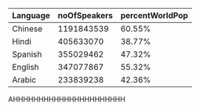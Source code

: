 | Language | noOfSpeakers | percentWorldPop |
| --- | --- | --- |
| Chinese | 1191843539 | 60.55% |
| Hindi | 405633070 | 38.77% |
| Spanish | 355029462 | 47.32% |
| English | 347077867 | 55.32% |
| Arabic | 233839238 | 42.36% |
AHHHHHHHHHHHHHHHHHHHHHH